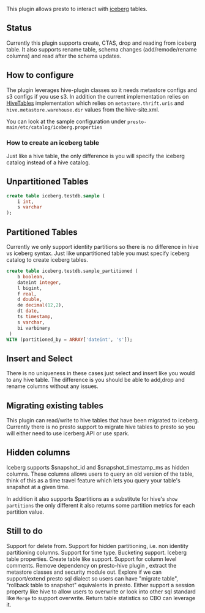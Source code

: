 This plugin allows presto to interact with [iceberg][iceberg]  tables.

[iceberg]: https://github.com/apache/incubator-iceberg

## Status

Currently this plugin supports create, CTAS, drop and reading from iceberg table. It also supports rename table, schema changes (add/remode/rename columns) and
read after the schema updates.

## How to configure

The plugin leverages hive-plugin classes so it needs metastore configs and s3 configs if you use s3. In addition the current implementation relies
on [HiveTables][HiveTables]  implementation which relies on `metastore.thrift.uris` and `hive.metastore.warehouse.dir` values from the hive-site.xml. 

You can look at the sample configuration under `presto-main/etc/catalog/iceberg.properties`

[HiveTables]: https://github.com/apache/incubator-iceberg/blob/master/hive/src/main/java/com/netflix/iceberg/hive/HiveTables.java

### How to create an iceberg table
Just like a hive table, the only difference is you will specify the iceberg catalog instead of a hive catalog.

## Unpartitioned Tables
``` sql
create table iceberg.testdb.sample (
    i int, 
    s varchar
);
```
## Partitioned Tables
Currently we only support identity partitions so there is no difference in hive vs iceberg syntax. Just like unpartitioned table you must specify iceberg catalog to create iceberg tables.

``` sql
create table iceberg.testdb.sample_partitioned (
    b boolean,
    dateint integer,
    l bigint,
    f real,
    d double,
    de decimal(12,2),
    dt date,
    ts timestamp,
    s varchar,
    bi varbinary
 )
WITH (partitioned_by = ARRAY['dateint', 's']);
```

## Insert and Select
There is no uniqueness in these cases just select and insert like you would to any hive table. The difference is you should be able
to add,drop and rename columns without any issues.

## Migrating existing tables
This plugin can read/write to hive tables that have been migrated to iceberg. Currently there is no presto support to migrate hive
tables to presto so you will either need to use icerberg API or use spark.

## Hidden columns
Iceberg supports $snapshot_id and $snapshot_timestamp_ms as hidden columns. These columns allows users to query an old version of
the table, think of this as a time travel feature which lets you query your table's snapshot at a given time.

In addition it also supports $partitions as a substitute for hive's `show partitions` the only different it also returns
some partition metrics for each partition value.

## Still to do
Support for delete from.
Support for hidden partitioning, i.e. non identity partitioning columns.
Support for time type.
Bucketing support.
Iceberg table properties.
Create table like support.
Support for column level comments.
Remove dependency on presto-hive plugin , extract the metastore classes and security module out.
Explore if we can support/extend presto sql dialect so users can have "migrate table", "rollback table to snapshot" equivalents in presto.
Either support a session property like hive to allow users to overwrite or look into other sql standard like `Merge` to support overwrite.
Return table statistics so CBO can leverage it.


